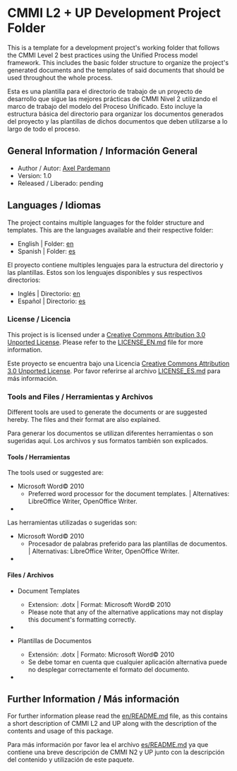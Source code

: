 # CMMI L2 + UP Development Project Folder

This is a template for a development project's working folder that follows the CMMI Level 2 best practices using the Unified Process model framework. This includes the basic folder structure to organize the project's generated documents and the templates of said documents that should be used throughout the whole process.

Esta es una plantilla para el directorio de trabajo de un proyecto de desarrollo que sigue las mejores prácticas de CMMI Nivel 2 utilizando el marco de trabajo del modelo del Proceso Unificado. Esto incluye la estructura básica del directorio para organizar los documentos generados del proyecto y las plantillas de dichos documentos que deben utilizarse a lo largo de todo el proceso.

## General Information / Información General

* Author / Autor: [Axel Pardemann](http://axelitus.mx)
* Version: 1.0
* Released / Liberado: pending

## Languages / Idiomas

The project contains multiple languages for the folder structure and templates. This are the languages available and their respective folder:

* English | Folder: [en](en)
* Spanish | Folder: [es](es)

El proyecto contiene multiples lenguajes para la estructura del directorio y las plantillas. Estos son los lenguajes disponibles y sus respectivos directorios:

* Inglés | Directorio: [en](en)
* Español | Directorio: [es](es)

### License / Licencia

This project is is licensed under a [Creative Commons Attribution 3.0 Unported License](http://creativecommons.org/licenses/by/3.0/). Please refer to the [LICENSE_EN.md](LICENSE_EN.md) file for more information.

Este proyecto se encuentra bajo una Licencia [Creative Commons Attribution 3.0 Unported License](http://creativecommons.org/licenses/by/3.0/). Por favor referirse al archivo [LICENSE_ES.md](LICENSE_ES.md) para más información.

### Tools and Files / Herramientas y Archivos

Different tools are used to generate the documents or are suggested hereby. The files and their format are also explained.

Para generar los documentos se utilizan diferentes herramientas o son sugeridas aquí. Los archivos y sus formatos también son explicados.

#### Tools / Herramientas

The tools used or suggested are:

* Microsoft Word&copy; 2010
	* Preferred word processor for the document templates. | Alternatives: LibreOffice Writer, OpenOffice Writer.
* 

Las herramientas utilizadas o sugeridas son:

* Microsoft Word&copy; 2010
	* Procesador de palabras preferido para las plantillas de documentos. | Alternativas: LibreOffice Writer, OpenOffice Writer.
*

#### Files / Archivos

* Document Templates
	* Extension: .dotx | Format: Microsoft Word&copy; 2010
	* Please note that any of the alternative applications may not display this document's formatting correctly.
* 

* Plantillas de Documentos
	* Extensión: .dotx | Formato: Microsoft Word&copy; 2010
	* Se debe tomar en cuenta que cualquier aplicación alternativa puede no desplegar correctamente el formato del documento.
* 

## Further Information / Más información

For further information please read the [en/README.md](en/README.md) file, as this contains a short description of CMMI L2 and UP along with the description of the contents and usage of this package.

Para más información por favor lea el archivo [es/README.md](es/README.md) ya que contiene una breve descripción de CMMI N2 y UP junto con la descripción del contenido y utilización de este paquete.
